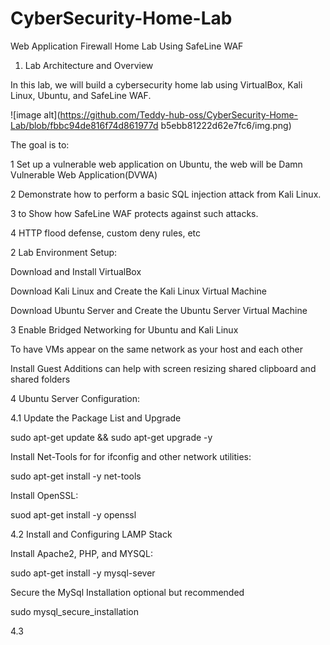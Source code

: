 
# CyberSecurity-Home-Lab
Web Application Firewall Home Lab Using SafeLine WAF

1. Lab Architecture and Overview

In this lab, we will build a cybersecurity home lab using VirtualBox, Kali Linux,
Ubuntu, and SafeLine WAF.

![image 
alt](https://github.com/Teddy-hub-oss/CyberSecurity-Home-Lab/blob/fbbc94de816f74d861977d
b5ebb81222d62e7fc6/img.png)







The goal is to:

1 Set up a vulnerable web application on Ubuntu, the web will be Damn Vulnerable Web Application(DVWA)

2 Demonstrate how to perform a basic SQL injection attack from Kali Linux.

3 to Show how SafeLine WAF protects against such attacks.

4 HTTP flood defense, custom deny rules, etc







2 Lab Environment Setup: 

 Download and Install VirtualBox
 
  Download Kali Linux and Create the Kali Linux Virtual Machine
  
 Download Ubuntu Server and Create the Ubuntu Server Virtual Machine 


3 Enable Bridged Networking for Ubuntu and Kali Linux

To have VMs appear on the same network as your host and each other 

 Install Guest Additions can help with screen resizing shared clipboard and shared folders


4 Ubuntu Server Configuration:

4.1 Update the Package List and Upgrade

sudo apt-get update && sudo apt-get upgrade -y

Install Net-Tools for for ifconfig and other network utilities:

sudo apt-get install -y net-tools 

Install OpenSSL:

suod apt-get install -y openssl

4.2 Install and Configuring LAMP Stack

Install Apache2, PHP, and MYSQL:

sudo apt-get install -y mysql-sever

Secure the MySql Installation optional but recommended

sudo mysql_secure_installation

4.3 


